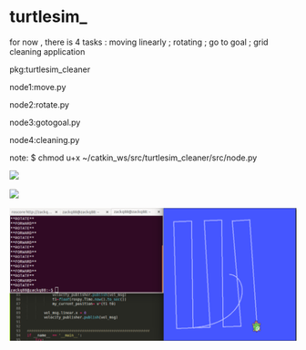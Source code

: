 # turtlesim_

for now , there is 4 tasks : moving linearly ; rotating ; go to goal ; grid cleaning application 

pkg:turtlesim_cleaner 

node1:move.py

node2:rotate.py

node3:gotogoal.py

node4:cleaning.py

note:
 $ chmod u+x ~/catkin_ws/src/turtlesim_cleaner/src/node.py 

![](https://raw.githubusercontent.com/zackq88/turtlesim_goforward/main/aqrt.PNG)

![](https://raw.githubusercontent.com/zackq88/turtlesim_goforward/main/abrq2.PNG)

![](https://raw.githubusercontent.com/zackq88/turtlesim_/main/abqr3.PNG)


